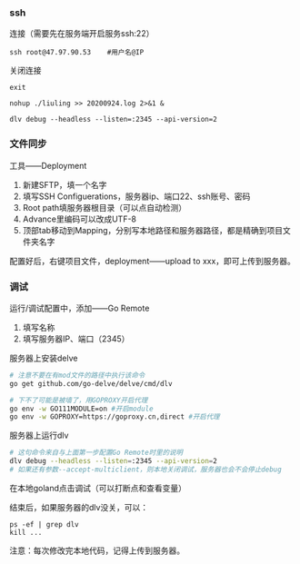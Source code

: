 ### ssh

连接（需要先在服务端开启服务ssh:22）

```
ssh root@47.97.90.53	#用户名@IP
```

关闭连接

```
exit
```



```
nohup ./liuling >> 20200924.log 2>&1 &
```



```
dlv debug --headless --listen=:2345 --api-version=2 
```





### 文件同步

工具——Deployment

1. 新建SFTP，填一个名字
2. 填写SSH Configuerations，服务器ip、端口22、ssh账号、密码
3. Root path填服务器根目录（可以点自动检测）
4. Advance里编码可以改成UTF-8
5. 顶部tab移动到Mapping，分别写本地路径和服务器路径，都是精确到项目文件夹名字

配置好后，右键项目文件，deployment——upload to xxx，即可上传到服务器。



### 调试

运行/调试配置中，添加——Go Remote

1. 填写名称
2. 填写服务器IP、端口（2345）

服务器上安装delve

```bash
# 注意不要在有mod文件的路径中执行该命令
go get github.com/go-delve/delve/cmd/dlv

# 下不了可能是被墙了，用GOPROXY开启代理
go env -w GO111MODULE=on #开启module
go env -w GOPROXY=https://goproxy.cn,direct #开启代理
```

服务器上运行dlv

```bash
# 这句命令来自与上面第一步配置Go Remote时里的说明
dlv debug --headless --listen=:2345 --api-version=2 
# 如果还有参数--accept-multiclient，则本地关闭调试，服务器也会不会停止debug
```

在本地goland点击调试（可以打断点和查看变量）

结束后，如果服务器的dlv没关，可以：

```
ps -ef | grep dlv
kill ...
```



注意：每次修改完本地代码，记得上传到服务器。



